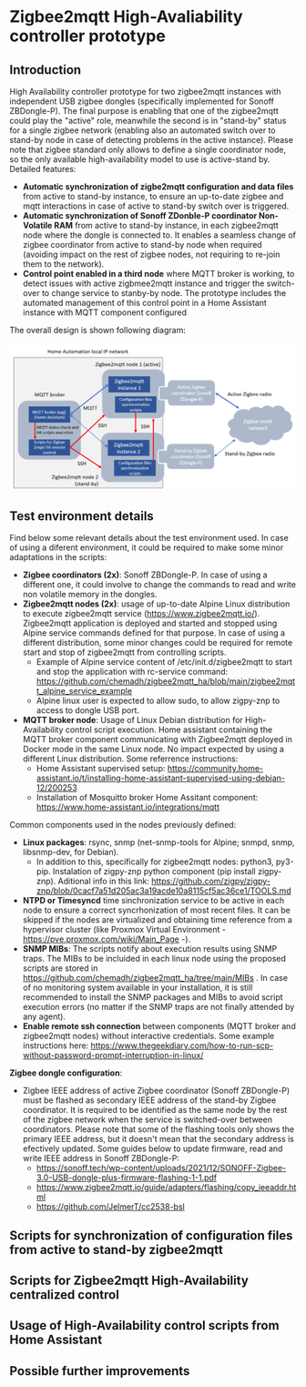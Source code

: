 # Zigbee2mqtt High-Avaliability controller prototype

## Introduction

High Availability controller prototype for two zigbee2mqtt instances with independent USB zigbee dongles (specifically implemented for Sonoff ZBDongle-P). The final purpose is enabling that one of the zigbee2mqtt could play the "active" role, meanwhile the second is in "stand-by" status for a single zigbee network (enabling also an automated switch over to stand-by node in case of detecting problems in the active instance). Please note that zigbee standard only allows to define a single coordinator node, so the only available high-availability model to use is active-stand by. Detailed features:

- __Automatic synchronization of zigbe2mqtt configuration and data files__ from active to stand-by instance, to ensure an up-to-date zigbee and mqtt interactions in case of active to stand-by switch over is triggered.
- __Automatic synchronization of Sonoff ZDonble-P coordinator Non-Volatile RAM__ from active to stand-by instance, in each zigbee2mqtt node where the dongle is connected to. It enables a seamless change of zigbee coordinator from active to stand-by node when required (avoiding impact on the rest of zigbee nodes, not requiring to re-join them to the network).
- __Control point enabled in a third node__ where MQTT broker is working, to detect issues with active zigbmee2mqtt instance and trigger the switch-over to change service to stanby-by node. The prototype includes the automated management of this control point in a Home Assistant instance with MQTT component configured

The overall design is shown following diagram:

<img src="./zigbee2mqtt_ha_architecture.PNG" title="zigbee2mqtt HA architecture" width=800px></img>

## Test environment details

Find below some relevant details about the test environment used. In case of using a diferent environment, it could be required to make some minor adaptations in the scripts:

- __Zigbee coordinators (2x)__: Sonoff ZBDongle-P. In case of using a different one, it could involve to change the commands to read and write non volatile memory in the dongles.
- __Zigbee2mqtt nodes (2x)__: usage of up-to-date Alpine Linux distribution to execute zigbee2mqtt service (https://www.zigbee2mqtt.io/). Zigbee2mqtt application is deployed and started and stopped using Alpine service commands defined for that purpose. In case of using a different distribution, some minor changes could be required for remote start and stop of zigbee2mqtt from controlling scripts.
  - Example of Alpine service content of /etc/init.d/zigbee2mqtt to start and stop the application with rc-service command: https://github.com/chemadh/zigbee2mqtt_ha/blob/main/zigbee2mqtt_alpine_service_example
  - Alpine linux user is expected to allow sudo, to allow zigpy-znp to access to dongle USB port.
- __MQTT broker node__: Usage of Linux Debian distribution for High-Availability control script execution. Home assistant containing the MQTT broker component communicating with Zigbee2mqtt deployed in Docker mode in the same Linux node. No impact expected by using a different Linux distribution. Some referrence instructions:
  - Home Assistant supervised setup: https://community.home-assistant.io/t/installing-home-assistant-supervised-using-debian-12/200253
  - Installation of Mosquitto broker Home Assitant component:  https://www.home-assistant.io/integrations/mqtt

Common components used in the nodes previously defined:

- __Linux packages__: rsync, snmp (net-snmp-tools for Alpine; snmpd, snmp, libsnmp-dev, for Debian).
  - In addition to this, specifically for zigbee2mqtt nodes: python3, py3-pip. Instalation of zigpy-znp python component (pip install zigpy-znp). Aditional info in this link: https://github.com/zigpy/zigpy-znp/blob/0cacf7a51d205ac3a19acde10a8115cf5ac36ce1/TOOLS.md
- __NTPD or Timesyncd__ time sinchronization service to be active in each node to ensure a correct syncrhonization of most recent files. It can be skipped if the nodes are virtualized and obtaining time reference from a hypervisor cluster (like Proxmox Virtual Environment - https://pve.proxmox.com/wiki/Main_Page -). 
- __SNMP MIBs__: The scripts notify about execution results using SNMP traps. The MIBs to be incluided in each linux node using the proposed scripts are stored in https://github.com/chemadh/zigbee2mqtt_ha/tree/main/MIBs . In case of no monitoring system available in your installation, it is still recommended to install the SNMP packages and MIBs to avoid script execution errors (no matter if the SNMP traps are not finally attended by any agent).
- __Enable remote ssh connection__ between components (MQTT broker and zigbee2mqtt nodes) without interactive credentials. Some example instructions here: https://www.thegeekdiary.com/how-to-run-scp-without-password-prompt-interruption-in-linux/

__Zigbee dongle configuration__:

- Zigbee IEEE address of active Zigbee coordinator (Sonoff ZBDongle-P) must be flashed as secondary IEEE address of the stand-by Zigbee coordinator. It is required to be identified as the same node by the rest of the zigbee network when the service is switched-over between coordinators. Please note that some of the flashing tools only shows the primary IEEE address, but it doesn't mean that the secondary address is efectively updated. Some guides below to update firmware, read and write IEEE address in Sonoff ZBDongle-P:
  - https://sonoff.tech/wp-content/uploads/2021/12/SONOFF-Zigbee-3.0-USB-dongle-plus-firmware-flashing-1-1.pdf
  - https://www.zigbee2mqtt.io/guide/adapters/flashing/copy_ieeaddr.html
  - https://github.com/JelmerT/cc2538-bsl

## Scripts for synchronization of configuration files from active to stand-by zigbee2mqtt

## Scripts for Zigbee2mqtt High-Availability centralized control

## Usage of High-Availability control scripts from Home Assistant

## Possible further improvements


